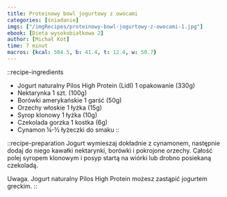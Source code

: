 ```yaml
---
title: Proteinowy bowl jogurtowy z owocami
categories: [śniadanie]
imgs: ["/imgRecipes/proteinowy-bowl-jogurtowy-z-owocami-1.jpg"]
ebook: [Dieta wysokobiałkowa 2]
author: [Michał Kot]
time: 7 minut
macros: {kcal: 504.5, b: 41.4, t: 12.4, w: 50.7}
---
```


::recipe-ingredients
- Jogurt naturalny Pilos High Protein (Lidl) 1 opakowanie (330g)
- Nektarynka 1 szt. (100g)
- Borówki amerykańskie 1 garść (50g)
- Orzechy włoskie 1 łyżka (15g)
- Syrop klonowy 1 łyżka (10g)
- Czekolada gorzka 1 kostka (6g)
- Cynamon ¼-½ łyżeczki do smaku
::

::recipe-preparation
Jogurt wymieszaj dokładnie z cynamonem, następnie dodaj do niego kawałki nektarynki, borówki i pokrojone orzechy.
Całość polej syropem klonowym i posyp startą na wiórki lub drobno posiekaną czekoladą.

Uwaga. Jogurt naturalny Pilos High Protein możesz zastąpić jogurtem greckim.
::